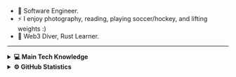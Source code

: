 - 🏢 Software Engineer.
- ⚡ I enjoy photography, reading, playing soccer/hockey, and lifting weights :)
- 🌱 Web3 Diver, Rust Learner.

<hr/>

<details>
  <summary><b>💻 Main Tech Knowledge</b></summary>
  <br/>

> General

![HTML5](https://img.shields.io/badge/HTML-gray?style=flat-square&logo=html5&logoColor=white)
![CSS3](https://img.shields.io/badge/CSS-indigo?style=flat-square&logo=css3&logoColor=white)
![JavaScript](https://img.shields.io/badge/JavaScript-yellow?style=flat-square&logo=javascript&logoColor=white)
![TypeScript](https://img.shields.io/badge/TypeScript-blue?style=flat-square&logo=typescript&logoColor=white)
![Figma](https://img.shields.io/badge/Figma-black?style=flat-square&logo=figma&logoColor=white)
![yarn](https://img.shields.io/badge/yarn-blue?style=flat-square&logo=yarn&logoColor=white)
![git](https://img.shields.io/badge/git-black?style=flat-square&logo=git&logoColor=white)
![npm](https://img.shields.io/badge/npm-red?style=flat-square&logo=npm&logoColor=white)
![docker](https://img.shields.io/badge/docker-blue?style=flat-square&logo=docker&logoColor=white)
![GitHub](https://img.shields.io/badge/GitHub-black?style=flat-square&logo=github&logoColor=white)

> Code Quality

![ESLint](https://img.shields.io/badge/ESLint-red?style=flat-square&logo=eslint&logoColor=white)
![Prettier](https://img.shields.io/badge/Prettier-black?style=flat-square&logo=prettier&logoColor=white)

> Frontend

![React](https://img.shields.io/badge/React-20232A?style=flat-square&logo=react&logoColor=white)
![Next.js](https://img.shields.io/badge/Next.js-black?style=flat-square&logo=next.js&logoColor=white)
![TailwindCSS](https://img.shields.io/badge/TailwindCSS-38B2AC?style=flat-square&logo=tailwindcss&logoColor=white)
![Vite](https://img.shields.io/badge/Vite-black?style=flat-square&logo=vite&logoColor=white)
![Effector](https://img.shields.io/badge/Effector-orange?style=flat-square&logo=effector&logoColor=white)
![SASS](https://img.shields.io/badge/SASS-CC6699?style=flat-square&logo=sass&logoColor=white)

> Mobile

![React Native](https://img.shields.io/badge/React_Native-20232A?style=flat-square&logo=react&logoColor=white)
![Expo](https://img.shields.io/badge/Expo-black?style=flat-square&logo=expo&logoColor=white)

> Backend

![Node.js](https://img.shields.io/badge/Node.js-43853D?style=flat-square&logo=node.js&logoColor=white)
![Express](https://img.shields.io/badge/Express-black?style=flat-square&logo=express&logoColor=white)
![PostgreSQL](https://img.shields.io/badge/PostgreSQL-316192?style=flat-square&logo=postgresql&logoColor=white)
![NestJS](https://img.shields.io/badge/NestJS-E23237?style=flat-square&logo=nestjs&logoColor=white)
![Prisma](https://img.shields.io/badge/Prisma-3982CE?style=flat-square&logo=prisma&logoColor=white)

> Other

![Electron](https://img.shields.io/badge/Electron-black?style=flat-square&logo=electron&logoColor=white)

</details>

<details>
  <summary><b>⚙️ GitHub Statistics</b></summary>
  <br/>
    <p align="center">
        <img height="137px" src="https://github-readme-streak-stats.herokuapp.com/?user=ndrxwsh&hide_border=true&theme=nightowl" />
    </p>
    <p align="center">
        <img height="137px" src="https://github-readme-stats.vercel.app/api?username=ndrxwsh&hide_title=true&hide_border=true&show_icons=true&include_all_commits=true&count_private=true&line_height=21&theme=nightowl" /> <img height="137px" src="https://github-readme-stats.vercel.app/api/top-langs/?username=ndrxwsh&hide=html&hide_title=true&hide_border=true&layout=compact&langs_count=8&theme=nightowl" />
    </p>
</details>
